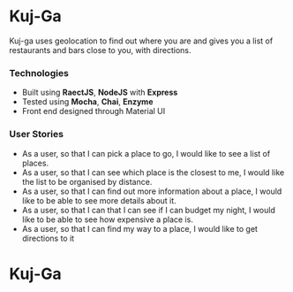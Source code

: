 # Kuj-Ga

Kuj-ga uses geolocation to find out where you are and gives you a list of restaurants and bars close to you, with directions.

### Technologies

* Built using **RaectJS**, **NodeJS** with **Express**
* Tested using **Mocha**, **Chai**, **Enzyme**
* Front end designed through Material UI

### User Stories

* As a user, so that I can pick a place to go, I would like to see a list of places.
* As a user, so that I can see which place is the closest to me, I would like the list to be organised by distance.
* As a user, so that I can find out more information about a place, I would like to be able to see more details about it.
* As a user, so that I can that I can see if I can budget my night, I would like to be able to see how expensive a place is.
* As a user, so that I can find my way to a place, I would like to get directions to it
# Kuj-Ga
